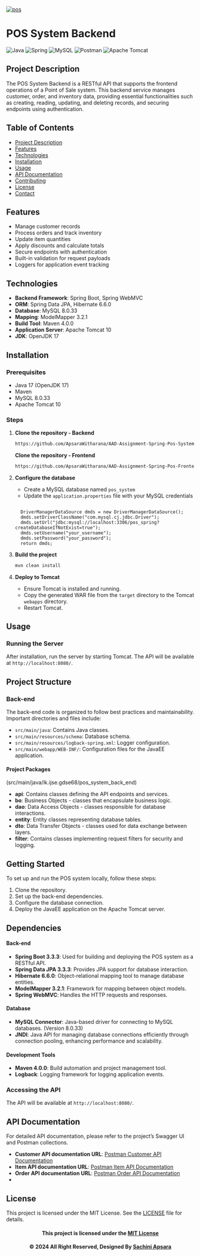 <a href="https://git.io/typing-svg">
  <img src="https://readme-typing-svg.herokuapp.com?font=Fira+Code&weight=600&size=50&pause=1000&center=true&vCenter=true&color=FFFF00&width=835&height=70&lines=POS+SYSTEM+BACKEND" alt="pos" />
</a>

# POS System Backend
![Java](https://img.shields.io/badge/Java-ED8B00?style=for-the-badge&logo=java&logoColor=white)
![Spring](https://img.shields.io/badge/Spring-6DB33F?style=for-the-badge&logo=spring&logoColor=white)
![MySQL](https://img.shields.io/badge/MySQL-4479A1?style=for-the-badge&logo=mysql&logoColor=white)
![Postman](https://img.shields.io/badge/Postman-FF6C37?style=for-the-badge&logo=postman&logoColor=white)
![Apache Tomcat](https://img.shields.io/badge/Apache%20Tomcat-F8DC75?style=for-the-badge&logo=apache-tomcat&logoColor=black)

## Project Description
The POS System Backend is a RESTful API that supports the frontend operations of a Point of Sale system. This backend service manages customer, order, and inventory data, providing essential functionalities such as creating, reading, updating, and deleting records, and securing endpoints using authentication.

## Table of Contents
- [Project Description](#project-description)
- [Features](#features)
- [Technologies](#technologies)
- [Installation](#installation)
- [Usage](#usage)
- [API Documentation](#api-documentation)
- [Contributing](#contributing)
- [License](#license)
- [Contact](#contact)

## Features
- Manage customer records
- Process orders and track inventory
- Update item quantities
- Apply discounts and calculate totals
- Secure endpoints with authentication
- Built-in validation for request payloads
- Loggers for application event tracking

## Technologies
- **Backend Framework**: Spring Boot, Spring WebMVC
- **ORM**: Spring Data JPA, Hibernate 6.6.0
- **Database**: MySQL 8.0.33
- **Mapping**: ModelMapper 3.2.1
- **Build Tool**: Maven 4.0.0
- **Application Server**: Apache Tomcat 10
- **JDK**: OpenJDK 17

## Installation
### Prerequisites
- Java 17 (OpenJDK 17)
- Maven
- MySQL 8.0.33
- Apache Tomcat 10

### Steps
1. **Clone the repository - Backend**
    ```bash
   https://github.com/ApsaraWitharana/AAD-Assignment-Spring-Pos-System-Backend.git
    ```
   **Clone the repository - Frontend**
    ```bash
   https://github.com/ApsaraWitharana/AAD-Assignment-Spring-Pos-Frontend.git
    ```

2. **Configure the database**
    - Create a MySQL database named `pos_system`
    - Update the `application.properties` file with your MySQL credentials
   
    ```properties
    
      DriverManagerDataSource dmds = new DriverManagerDataSource();
      dmds.setDriverClassName("com.mysql.cj.jdbc.Driver");
      dmds.setUrl("jdbc:mysql://localhost:3306/pos_spring?createDatabaseIfNotExist=true");
      dmds.setUsername("your_username");
      dmds.setPassword("your_password"); 
      return dmds;
    ```

3. **Build the project**
    ```bash
    mvn clean install
    ```

4. **Deploy to Tomcat**
    - Ensure Tomcat is installed and running.
    - Copy the generated WAR file from the `target` directory to the Tomcat `webapps` directory.
    - Restart Tomcat.

## Usage
### Running the Server
After installation, run the server by starting Tomcat. The API will be available at `http://localhost:8080/`.

## Project Structure

### Back-end

The back-end code is organized to follow best practices and maintainability. Important directories and files include:

- `src/main/java`: Contains Java classes.
- `src/main/resources/schema`: Database schema.
- `src/main/resources/logback-spring.xml`: Logger configuration.
- `src/main/webapp/WEB-INF/`: Configuration files for the JavaEE application.

#### Project Packages

(src/main/java/lk.ijse.gdse68/pos_system_back_end)

- **api**: Contains classes defining the API endpoints and services.
- **bo**: Business Objects - classes that encapsulate business logic.
- **dao**: Data Access Objects - classes responsible for database interactions.
- **entity**: Entity classes representing database tables.
- **dto**: Data Transfer Objects - classes used for data exchange between layers.
- **filter**: Contains classes implementing request filters for security and logging.

## Getting Started

To set up and run the POS system locally, follow these steps:

1. Clone the repository.  
2. Set up the back-end dependencies.  
3. Configure the database connection.  
4. Deploy the JavaEE application on the Apache Tomcat server.

## Dependencies

#### Back-end

- **Spring Boot 3.3.3**: Used for building and deploying the POS system as a RESTful API.
- **Spring Data JPA 3.3.3**: Provides JPA support for database interaction.
- **Hibernate 6.6.0**: Object-relational mapping tool to manage database entities.
- **ModelMapper 3.2.1**: Framework for mapping between object models.
- **Spring WebMVC**: Handles the HTTP requests and responses.

#### Database

- **MySQL Connector**: Java-based driver for connecting to MySQL databases. (Version 8.0.33)
- **JNDI**: Java API for managing database connections efficiently through connection pooling, enhancing performance and scalability.

#### Development Tools

- **Maven 4.0.0**: Build automation and project management tool.
- **Logback**: Logging framework for logging application events.

### Accessing the API
The API will be available at `http://localhost:8080/`.

## API Documentation
For detailed API documentation, please refer to the project’s Swagger UI and Postman collections.

- **Customer API documentation URL**: [Postman Customer API Documentation](https://documenter.getpostman.com/view/35385905/2sAXxTaqKz)
- **Item API documentation URL**: [Postman Item API Documentation](https://documenter.getpostman.com/view/35385905/2sAXxTaqL2)
- **Order API documentation URL**: [Postman Order API Documentation](https://documenter.getpostman.com/view/35385905/2sAXxTaqL3)
- 
## License
This project is licensed under the MIT License. See the [LICENSE](LICENSE) file for details.

<div align="center">

#### This project is licensed under the [MIT License](LICENSE)

#### © 2024 All Right Reserved, Designed By [Sachini Apsara](https://github.com/ApsaraWitharana)

</div>
